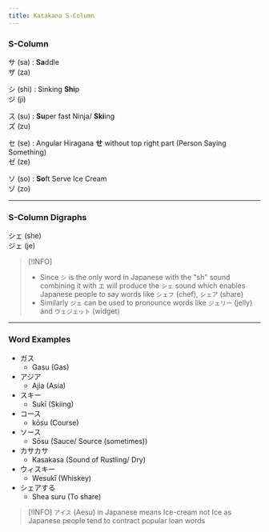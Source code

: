 ```yaml
---
title: Katakana S-Column
---
```


### S-Column

サ (sa) : **Sa**ddle  
ザ (za)

シ (shi) : Sinking **Shi**p  
ジ (ji)

ス (su) : **Su**per fast Ninja/ **Ski**ing  
ズ (zu)

セ (se) : Angular Hiragana **せ** without top right part (Person Saying Something)  
ゼ (ze)

ソ (so) : **So**ft Serve Ice Cream  
ゾ (zo)

---

### S-Column Digraphs

シェ (she)  
ジェ (je)

 > [!INFO]
 > * Since `シ` is the only word in Japanese with the "sh" sound combining it with 
 >   `エ` will produce the `シェ` sound which enables Japanese people to say words like `シェフ` (chef), `シェア` (share)
 > * Similarly `ジェ` can be used to pronounce words like `ジェリー` (jelly) and
 >   `ウェジェット` (widget)

---

### Word Examples

* ガス
	* Gasu (Gas)
* アジア
	* Ajia (Asia)
* スキー
	* Sukī (Skiing)
* コース
	* kōsu (Course)
* ソース
	* Sōsu (Sauce/ Source (sometimes))
* カサカサ
	* Kasakasa (Sound of Rustling/ Dry)
* ウィスキー
	* Wesukī (Whiskey)
* シェアする
	* Shea suru (To share)

 > [!INFO]
 > `アイス` (Aesu) in Japanese means Ice-cream not Ice as Japanese people tend to contract popular loan words